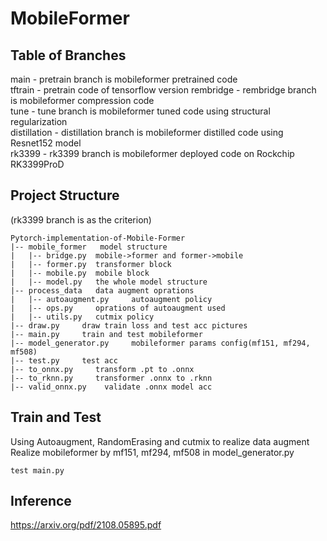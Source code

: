 # MobileFormer

## Table of Branches

main - pretrain branch is mobileformer pretrained code  
tftrain - pretrain code of tensorflow version
rembridge - rembridge branch is mobileformer compression code  
tune - tune branch is mobileformer tuned code using structural regularization  
distillation - distillation branch is mobileformer distilled code using Resnet152 model  
rk3399 - rk3399 branch is mobileformer deployed code on Rockchip RK3399ProD  

## Project Structure

(rk3399 branch is as the criterion)  

```angular2html
Pytorch-implementation-of-Mobile-Former  
|-- mobile_former   model structure  
|   |-- bridge.py  mobile->former and former->mobile  
|   |-- former.py  transformer block  
|   |-- mobile.py  mobile block  
|   |-- model.py   the whole model structure  
|-- process_data   data augment oprations  
|   |-- autoaugment.py     autoaugment policy  
|   |-- ops.py     oprations of autoaugment used  
|   |-- utils.py   cutmix policy  
|-- draw.py     draw train loss and test acc pictures  
|-- main.py     train and test mobileformer  
|-- model_generator.py     mobileformer params config(mf151, mf294, mf508)  
|-- test.py     test acc  
|-- to_onnx.py     transform .pt to .onnx  
|-- to_rknn.py     transformer .onnx to .rknn  
|-- valid_onnx.py    validate .onnx model acc  
```

## Train and Test

Using Autoaugment, RandomErasing and cutmix to realize data augment  
Realize mobileformer by mf151, mf294, mf508 in model_generator.py  

```angular2html
test main.py
```

## Inference

https://arxiv.org/pdf/2108.05895.pdf  
